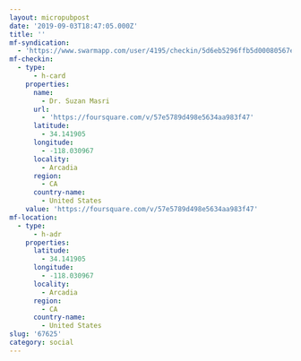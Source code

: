 ```yaml
---
layout: micropubpost
date: '2019-09-03T18:47:05.000Z'
title: ''
mf-syndication:
  - 'https://www.swarmapp.com/user/4195/checkin/5d6eb5296ffb5d00080567e1'
mf-checkin:
  - type:
      - h-card
    properties:
      name:
        - Dr. Suzan Masri
      url:
        - 'https://foursquare.com/v/57e5789d498e5634aa983f47'
      latitude:
        - 34.141905
      longitude:
        - -118.030967
      locality:
        - Arcadia
      region:
        - CA
      country-name:
        - United States
    value: 'https://foursquare.com/v/57e5789d498e5634aa983f47'
mf-location:
  - type:
      - h-adr
    properties:
      latitude:
        - 34.141905
      longitude:
        - -118.030967
      locality:
        - Arcadia
      region:
        - CA
      country-name:
        - United States
slug: '67625'
category: social
---
```

